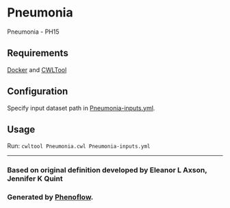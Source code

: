 # Pneumonia

Pneumonia - PH15

## Requirements

[Docker](https://docs.docker.com/install/) and [CWLTool](https://github.com/common-workflow-language/cwltool#install)

## Configuration

Specify input dataset path in [Pneumonia-inputs.yml](Pneumonia-inputs.yml).

## Usage

Run: `cwltool Pneumonia.cwl Pneumonia-inputs.yml`

***

### Based on original definition developed by Eleanor L Axson, Jennifer K Quint
### Generated by [Phenoflow](https://kclhi.org/phenoflow).
